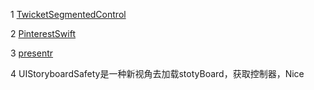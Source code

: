 1 <a href = https://github.com/twicketapp/TwicketSegmentedControl.git>TwicketSegmentedControl </a><br>

2 <a href = https://github.com/demonnico/PinterestSwift.git>PinterestSwift </a><br>

3 <a href = https://github.com/IcaliaLabs/Presentr.git>presentr </a><br>

4 UIStoryboardSafety是一种新视角去加载stotyBoard，获取控制器，Nice




